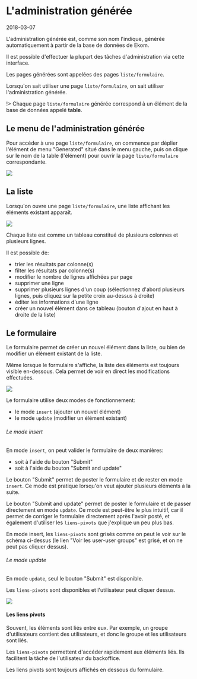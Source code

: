 L'administration générée
==================
2018-03-07



L'administration générée est, comme son nom l'indique, générée automatiquement à partir 
de la base de données de Ekom.


Il est possible d'effectuer la plupart des tâches d'administration via cette interface.


Les pages générées sont appelées des pages `liste/formulaire`.

Lorsqu'on sait utiliser une page `liste/formulaire`, on sait utiliser l'administration générée.


!> Chaque page `liste/formulaire` générée correspond à un élément de la base de données appelé **table**. 




Le menu de l'administration générée
-------------------------


Pour accéder à une page `liste/formulaire`, on commence par déplier l'élément de menu "Generated" situé dans le menu gauche,
puis on clique sur le nom de la table (l'élément) pour ouvrir la page `liste/formulaire` correspondante.



<img src="image/back/generated-tables.png" />



La liste
-----------

Lorsqu'on ouvre une page `liste/formulaire`, une liste affichant les éléments existant apparaît.

 
<img src="image/back/list-example.png" />


Chaque liste est comme un tableau constitué de plusieurs colonnes et plusieurs lignes.

Il est possible de:

- trier les résultats par colonne(s)
- filter les résultats par colonne(s)
- modifier le nombre de lignes affichées par page
- supprimer une ligne
- supprimer plusieurs lignes d'un coup (sélectionnez d'abord plusieurs lignes, puis cliquez sur la petite croix au-dessus à droite)
- éditer les informations d'une ligne
- créer un nouvel élément dans ce tableau (bouton d'ajout en haut à droite de la liste)


Le formulaire
-----------------

Le formulaire permet de créer un nouvel élément dans la liste, ou bien de modifier un élément
existant de la liste.

Même lorsque le formulaire s'affiche, la liste des éléments est toujours visible en-dessous.
Cela permet de voir en direct les modifications effectuées.

<img src="image/back/list-form-example.png" />



Le formulaire utilise deux modes de fonctionnement:

- le mode `insert` (ajouter un nouvel élément)
- le mode `update` (modifier un élément existant)



###### Le mode insert

En mode `insert`, on peut valider le formulaire de deux manières:

- soit à l'aide du bouton "Submit"
- soit à l'aide du bouton "Submit and update"


Le bouton "Submit" permet de poster le formulaire et de rester en mode `insert`.
Ce mode est pratique lorsqu'on veut ajouter plusieurs éléments à la suite.


Le bouton "Submit and update" permet de poster le formulaire et de passer directement en mode `update`.
Ce mode est peut-être le plus intuitif, car il permet de corriger le formulaire directement après l'avoir posté,
et également d'utiliser les `liens-pivots` que j'explique un peu plus bas.

En mode insert, les `liens-pivots` sont grisés comme on peut le voir sur le schéma ci-dessus (le lien "Voir les 
user-user groups" est grisé, et on ne peut pas cliquer dessus).


###### Le mode update

En mode `update`, seul le bouton "Submit" est disponible.

Les `liens-pivots` sont disponibles et l'utilisateur peut cliquer dessus.

<img src="image/back/form-update-example.png" />


#### Les liens pivots

Souvent, les éléments sont liés entre eux.
Par exemple, un groupe d'utilisateurs contient des utilisateurs, et donc le groupe et les utilisateurs sont liés.

Les `liens-pivots` permettent d'accéder rapidement aux éléments liés.
Ils facilitent la tâche de l'utilisateur du backoffice.


Les liens pivots sont toujours affichés en dessous du formulaire.


